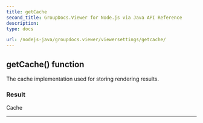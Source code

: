 ```yaml
---
title: getCache
second_title: GroupDocs.Viewer for Node.js via Java API Reference
description: 
type: docs

url: /nodejs-java/groupdocs.viewer/viewersettings/getcache/
---
```


## getCache()  function

 The cache implementation used for storing rendering results.
 

### Result
Cache


---


